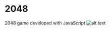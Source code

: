 # 2048
2048 game developed with JavaScript
![alt text](https://raw.githubusercontent.com/dataonoff/2048/blob/master/2048_cover.PNG)

